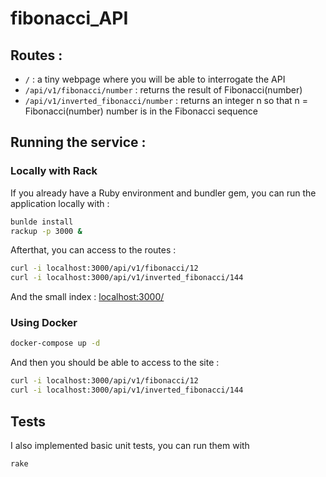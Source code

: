 # fibonacci_API

## Routes :

* `/` : a tiny webpage where you will be able to interrogate the API
* `/api/v1/fibonacci/number` : returns the result of Fibonacci(number)
* `/api/v1/inverted_fibonacci/number` : returns an integer n so that n = Fibonacci(number) number is in the Fibonacci sequence

## Running the service :

### Locally with Rack

If you already have a Ruby environment and bundler gem, you can run the application locally with :

``` bash
bunlde install
rackup -p 3000 &
```

Afterthat, you can access to the routes :
``` bash
curl -i localhost:3000/api/v1/fibonacci/12
curl -i localhost:3000/api/v1/inverted_fibonacci/144
```
And the small index : [localhost:3000/](localhost:3000)

### Using Docker

```bash
docker-compose up -d
```

And then you should be able to access to the site :
``` bash
curl -i localhost:3000/api/v1/fibonacci/12
curl -i localhost:3000/api/v1/inverted_fibonacci/144
```

## Tests

I also implemented basic unit tests, you can run them with
```bash
rake
```
